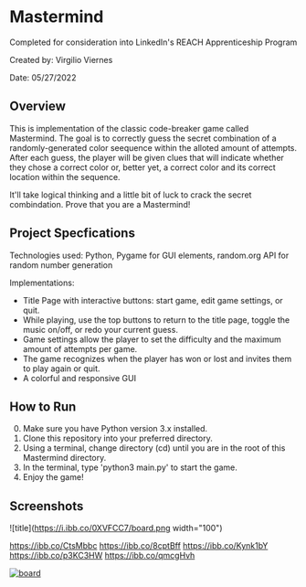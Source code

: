 # Mastermind
Completed for consideration into LinkedIn's REACH Apprenticeship Program

Created by: Virgilio Viernes

Date: 05/27/2022



## Overview
This is implementation of the classic code-breaker game called Mastermind. The goal is to correctly guess the secret combination of a
randomly-generated color seequence within the alloted amount of attempts. After each guess, the player will be given clues that will indicate whether 
they chose a correct color or, better yet, a correct color and its correct location within the sequence. 

It'll take logical thinking and a little bit of luck to crack the secret combindation. Prove that you are a Mastermind!

## Project Specfications
Technologies used: Python, Pygame for GUI elements, random.org API for random number generation

Implementations:
* Title Page with interactive buttons: start game, edit game settings, or quit.
* While playing, use the top buttons to return to the title page, toggle the music on/off, or redo your current guess.
* Game settings allow the player to set the difficulty and the maximum amount of attempts per game.
* The game recognizes when the player has won or lost and invites them to play again or quit.
* A colorful and responsive GUI

## How to Run
0. Make sure you have Python version 3.x installed.
1. Clone this repository into your preferred directory. 
2. Using a terminal, change directory (cd) until you are in the root of this Mastermind directory. 
3. In the terminal, type 'python3 main.py' to start the game. 
4. Enjoy the game!

## Screenshots
![title](https://i.ibb.co/0XVFCC7/board.png width="100")

     
https://ibb.co/CtsMbbc
https://ibb.co/8cptBff
https://ibb.co/Kynk1bY
https://ibb.co/p3KC3HW
https://ibb.co/qmcgHvh

<a href="https://ibb.co/CtsMbbc"><img src="https://i.ibb.co/n08n77G/board.png" alt="board" border="0" /></a>
